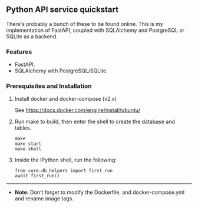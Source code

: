 
## Python API service quickstart
There's probably a bunch of these to be found online. This is my implementation of FastAPI, coupled with SQLAlchemy and PostgreSQL or SQLite as a backend.

### Features
- FastAPI.
- SQLAlchemy with PostgreSQL/SQLite.


### Prerequisites and Installation
1. Install docker and docker-compose (v2.x)

    See https://docs.docker.com/engine/install/ubuntu/

2. Run make to build, then enter the shell to create the database and tables.
    ```
    make
    make start
    make shell
    ```

3. Inside the IPython shell, run the following:
    ```
    from core.db_helpers import first_run
    await first_run()
    ```
---
* **Note:** Don't forget to modify the Dockerfile, and docker-compose.yml and rename image tags.
